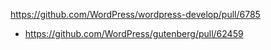 https://github.com/WordPress/wordpress-develop/pull/6785

* https://github.com/WordPress/gutenberg/pull/62459
